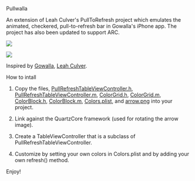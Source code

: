 Pullwalla

An extension of Leah Culver's PullToRefresh project which emulates the animated, checkered, pull-to-refresh bar in Gowalla's iPhone app.  The project has also been updated to support ARC.

![](http://cluttr.com/downloads/pullwalla1.png)

![](http://cluttr.com/downloads/pullwalla2.png)

Inspired by [Gowalla](http://gowalla.com/), [Leah Culver](http://blog.leahculver.com/).


How to intall

1. Copy the files, [PullRefreshTableViewController.h](https://raw.github.com/leah/PullToRefresh/master/Classes/PullRefreshTableViewController.h),
[PullRefreshTableViewController.m](https://raw.github.com/leah/PullToRefresh/master/Classes/PullRefreshTableViewController.m),
[ColorGrid.h](https://raw.github.com/dejager/Pullwalla/master/Pullwalla/ColorGrid.h),
[ColorGrid.m](https://raw.github.com/dejager/Pullwalla/master/Pullwalla/ColorGrid.m),
[ColorBlock.h](https://raw.github.com/dejager/Pullwalla/master/Pullwalla/ColorBlock.h),
[ColorBlock.m](https://raw.github.com/dejager/Pullwalla/master/Pullwalla/ColorBlock.m),
[Colors.plist](https://raw.github.com/dejager/Pullwalla/master/Pullwalla/Colors.plist),
and [arrow.png](http://github.com/leah/PullToRefresh/raw/master/arrow.png) into your project.

2. Link against the QuartzCore framework (used for rotating the arrow image).

3. Create a TableViewController that is a subclass of PullRefreshTableViewController.

4. Customize by setting your own colors in Colors.plist and by adding your own refresh() method.


Enjoy!
